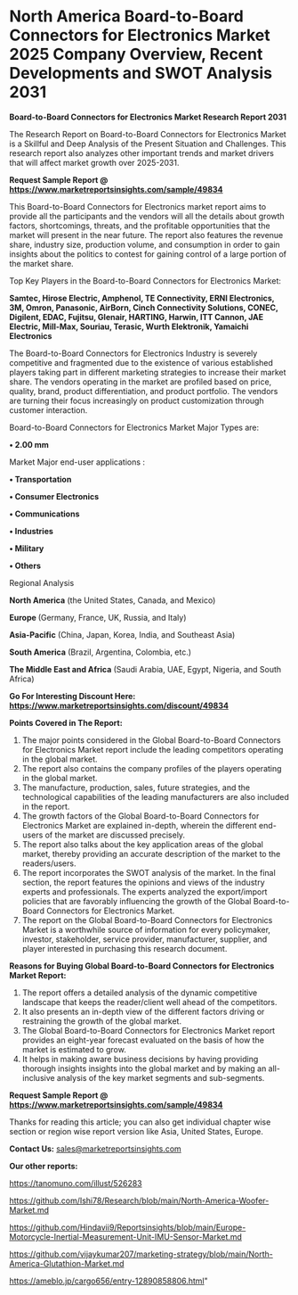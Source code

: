 # North America Board-to-Board Connectors for Electronics Market 2025 Company Overview, Recent Developments and SWOT Analysis 2031

<strong>Board-to-Board Connectors for Electronics Market Research Report 2031</strong>

The Research Report on Board-to-Board Connectors for Electronics Market is a Skillful and Deep Analysis of the Present Situation and Challenges. This research report also analyzes other important trends and market drivers that will affect market growth over 2025-2031.

<strong>Request Sample Report @ <a href=https://www.marketreportsinsights.com/sample/49834>https://www.marketreportsinsights.com/sample/49834</a></strong>

This Board-to-Board Connectors for Electronics market report aims to provide all the participants and the vendors will all the details about growth factors, shortcomings, threats, and the profitable opportunities that the market will present in the near future. The report also features the revenue share, industry size, production volume, and consumption in order to gain insights about the politics to contest for gaining control of a large portion of the market share.

Top Key Players in the Board-to-Board Connectors for Electronics Market:

<strong>Samtec, Hirose Electric, Amphenol, TE Connectivity, ERNI Electronics, 3M, Omron, Panasonic, AirBorn, Cinch Connectivity Solutions, CONEC, Digilent, EDAC, Fujitsu, Glenair, HARTING, Harwin, ITT Cannon, JAE Electric, Mill-Max, Souriau, Terasic, Wurth Elektronik, Yamaichi Electronics</strong>

The Board-to-Board Connectors for Electronics Industry is severely competitive and fragmented due to the existence of various established players taking part in different marketing strategies to increase their market share. The vendors operating in the market are profiled based on price, quality, brand, product differentiation, and product portfolio. The vendors are turning their focus increasingly on product customization through customer interaction.

Board-to-Board Connectors for Electronics Market Major Types are:

<strong>•  2.00 mm</strong>

Market Major end-user applications :

<strong>•  Transportation

•  Consumer Electronics

•  Communications

•  Industries

•  Military

•  Others</strong>

Regional Analysis

</u><strong><b>North America</b></strong> (the United States, Canada, and Mexico)

<strong><b>Europe </b></strong>(Germany, France, UK, Russia, and Italy)

<strong><b>Asia-Pacific</b></strong> (China, Japan, Korea, India, and Southeast Asia)

<strong><b>South America</b></strong> (Brazil, Argentina, Colombia, etc.)

<strong><b>The Middle East and Africa</b></strong> (Saudi Arabia, UAE, Egypt, Nigeria, and South Africa)

<strong>Go For Interesting Discount Here: <a href=https://www.marketreportsinsights.com/discount/49834>https://www.marketreportsinsights.com/discount/49834</a></strong>

<strong>Points Covered in The Report:</strong>
<ol>
  <li>The major points considered in the Global Board-to-Board Connectors for Electronics Market report include the leading competitors operating in the global market.</li>
  <li>The report also contains the company profiles of the players operating in the global market.</li>
  <li>The manufacture, production, sales, future strategies, and the technological capabilities of the leading manufacturers are also included in the report.</li>
  <li>The growth factors of the Global Board-to-Board Connectors for Electronics Market are explained in-depth, wherein the different end-users of the market are discussed precisely.</li>
  <li>The report also talks about the key application areas of the global market, thereby providing an accurate description of the market to the readers/users.</li>
  <li>The report incorporates the SWOT analysis of the market. In the final section, the report features the opinions and views of the industry experts and professionals. The experts analyzed the export/import policies that are favorably influencing the growth of the Global Board-to-Board Connectors for Electronics Market.</li>
  <li>The report on the Global Board-to-Board Connectors for Electronics Market is a worthwhile source of information for every policymaker, investor, stakeholder, service provider, manufacturer, supplier, and player interested in purchasing this research document.</li>
</ol>
<strong>Reasons for Buying Global Board-to-Board Connectors for Electronics Market Report:</strong>

<ol>
  <li>The report offers a detailed analysis of the dynamic competitive landscape that keeps the reader/client well ahead of the competitors.</li>
  <li>It also presents an in-depth view of the different factors driving or restraining the growth of the global market.</li>
  <li>The Global Board-to-Board Connectors for Electronics Market report provides an eight-year forecast evaluated on the basis of how the market is estimated to grow.</li>
  <li>It helps in making aware business decisions by having providing thorough insights insights into the global market and by making an all-inclusive analysis of the key market segments and sub-segments.</li>
</ol>
<strong>Request Sample Report @ <a href=https://www.marketreportsinsights.com/sample/49834>https://www.marketreportsinsights.com/sample/49834</a></strong>


Thanks for reading this article; you can also get individual chapter wise section or region wise report version like Asia, United States, Europe.

<strong>Contact Us:</strong>
sales@marketreportsinsights.com

<strong>Our other reports:</strong>

<a href=https://tanomuno.com/illust/526283>https://tanomuno.com/illust/526283</a>

<a href=https://github.com/Ishi78/Research/blob/main/North-America-Woofer-Market.md>https://github.com/Ishi78/Research/blob/main/North-America-Woofer-Market.md</a>

<a href=https://github.com/Hindavii9/Reportsinsights/blob/main/Europe-Motorcycle-Inertial-Measurement-Unit-IMU-Sensor-Market.md>https://github.com/Hindavii9/Reportsinsights/blob/main/Europe-Motorcycle-Inertial-Measurement-Unit-IMU-Sensor-Market.md</a>

<a href=https://github.com/vijaykumar207/marketing-strategy/blob/main/North-America-Glutathion-Market.md>https://github.com/vijaykumar207/marketing-strategy/blob/main/North-America-Glutathion-Market.md</a>

<a href=https://ameblo.jp/cargo656/entry-12890858806.html>https://ameblo.jp/cargo656/entry-12890858806.html</a>"
